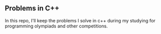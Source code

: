 ## Problems in C++

In this repo, I'll keep the problems I solve in c++ during my studying for programming olympiads and other competitions.